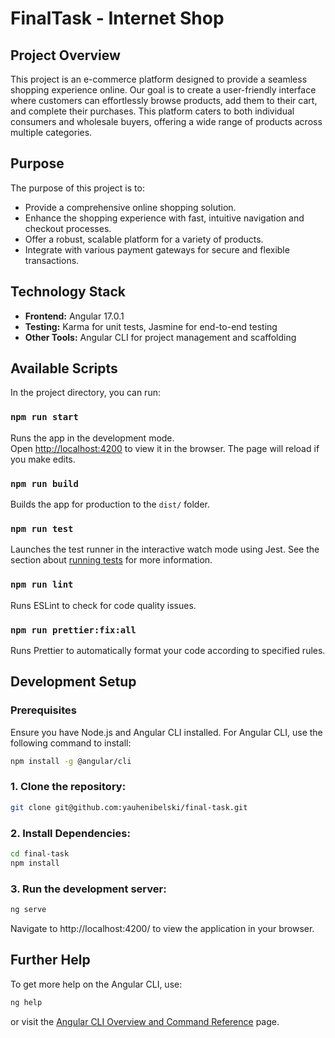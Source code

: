 # FinalTask - Internet Shop

## Project Overview

This project is an e-commerce platform designed to provide a seamless shopping experience online. Our goal is to create a user-friendly interface where customers can effortlessly browse products, add them to their cart, and complete their purchases. This platform caters to both individual consumers and wholesale buyers, offering a wide range of products across multiple categories.

## Purpose

The purpose of this project is to:

-   Provide a comprehensive online shopping solution.
-   Enhance the shopping experience with fast, intuitive navigation and checkout processes.
-   Offer a robust, scalable platform for a variety of products.
-   Integrate with various payment gateways for secure and flexible transactions.

## Technology Stack

-   **Frontend:** Angular 17.0.1
-   **Testing:** Karma for unit tests, Jasmine for end-to-end testing
-   **Other Tools:** Angular CLI for project management and scaffolding

## Available Scripts

In the project directory, you can run:

### `npm run start`

Runs the app in the development mode.\
Open [http://localhost:4200](http://localhost:4200) to view it in the browser. The page will reload if you make edits.

### `npm run build`

Builds the app for production to the `dist/` folder.

### `npm run test`

Launches the test runner in the interactive watch mode using Jest. See the section about [running tests](https://jestjs.io/docs/en/getting-started) for more information.

### `npm run lint`

Runs ESLint to check for code quality issues.

### `npm run prettier:fix:all`

Runs Prettier to automatically format your code according to specified rules.

## Development Setup

### Prerequisites

Ensure you have Node.js and Angular CLI installed. For Angular CLI, use the following command to install:

```bash
npm install -g @angular/cli
```

### 1. Clone the repository:

```bash
git clone git@github.com:yauhenibelski/final-task.git
```

### 2. Install Dependencies:

```bash
cd final-task
npm install
```

### 3. Run the development server:

```bash
ng serve
```

Navigate to http://localhost:4200/ to view the application in your browser.

## Further Help

To get more help on the Angular CLI, use:

```bash
ng help
```

or visit the [Angular CLI Overview and Command Reference](https://angular.io/cli) page.
